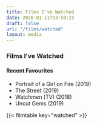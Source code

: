 ```yaml
---
title: Films I've Watched
date: 2020-01-11T13:50:23
draft: false
url: "/films/watched"
layout: media
---
```


### Films I've Watched

#### Recent Favourites
- Portrait of a Girl on Fire (2019)
- The Street (2019)
- Watchmen (TV) (2018)
- Uncut Gems (2019)

{{< filmtable key="watched" >}}
